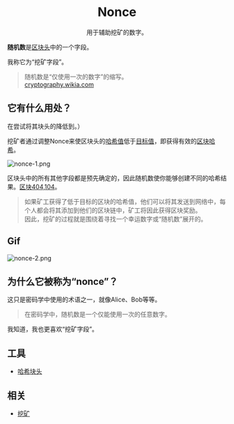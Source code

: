 # <center>Nonce</center>
<center>用于辅助挖矿的数字。</center>

**随机数**是[区块头](../block-header.md)中的一个字段。

我称它为“挖矿字段”。

>随机数是“仅使用一次的数字”的缩写。  
[cryptography.wikia.com](http://cryptography.wikia.com/wiki/Cryptographic_nonce)

## 它有什么用处？
在尝试将其块头的降低到。）

挖矿者通过调整Nonce来使区块头的[哈希值](../../../Other/Hash%20Function/Hash%20Function.md)低于[目标值](../../../Mining/Target/Target.md)，即获得有效的[区块哈希](../../block-hash/block-hash.md)。

![nonce-1.png](img/Nonce-1.gif)

区块头中的所有其他字段都是预先确定的，因此随机数使你能够创建不同的哈希结果。[区块404,104](https://learnmeabitcoin.com/explorer/block/00000000000000000274CB1A04C382475310F70CEE3776AF06414F22F8337044)。

>如果矿工获得了低于目标的区块的哈希值，他们可以将其发送到网络中，每个人都会将其添加到他们的区块链中，矿工将因此获得区块奖励。  
因此，挖矿的过程就是围绕着寻找一个幸运数字或“随机数”展开的。

## Gif
![nonce-2.png](img/Nonce-2%20(1).gif)

## 为什么它被称为“nonce”？
这只是密码学中使用的术语之一，就像Alice、Bob等等。

>在密码学中，随机数是一个仅能使用一次的任意数字。

我知道，我也更喜欢“挖矿字段”。

## 工具

* [哈希块头](https://learnmeabitcoin.com/tools/hashblockheader/)

## 相关

* [挖矿](../../../Mining/Mining.md)